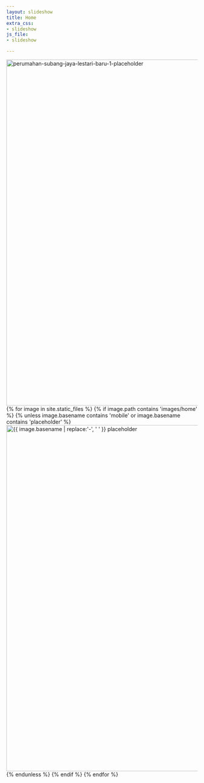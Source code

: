 ```yaml
---
layout: slideshow
title: Home
extra_css:
- slideshow
js_file:
- slideshow

---
```



<div class="slideshow-container">
			<span class="mySlides fade">
					<picture>
					<source media="(min-width: 1001px)" srcset="{{ site.base_url }}/assets/home/perumahan-subang-jaya-lestari-baru-1.jpg" alt="perumahan-subang-jaya-lestari-baru-1" class="slideshow-content" width="1920" height="911">
					<source media="(max-width: 1000px)" srcset="{{ site.base_url }}/assets/home/perumahan-subang-jaya-lestari-baru-1-mobile.jpg" alt="perumahan-subang-jaya-lestari-baru-1-mobile" class="slideshow-content">
					<img src="{{ site.base_url }}/assets/home/perumahan-subang-jaya-lestari-baru-1.jpg" alt="perumahan-subang-jaya-lestari-baru-1-placeholder" class="slideshow-content" width="1920" height="911" />
					</picture>
				</span>
		{% for image in site.static_files %}
			{% if image.path contains 'images/home' %}
				{% unless image.basename contains 'mobile' or image.basename contains 'placeholder' %}
				<span class="mySlides fade">
					<picture>
					<source media="(min-width: 1001px)" srcset="{{ site.base_url }}{{ image.path }}" alt="{{ image.basename | replace:'-', ' ' }}" class="slideshow-content" width="1920" height="911" style="display:none;">
					<source media="(max-width: 1000px)" srcset="{{ site.base_url }}{{ image.path | remove:'.jpg' }}-mobile.jpg" alt="{{ image.basename | replace:'-', ' ' }} mobile" class="slideshow-content" style="display:none;">
					<img src="{{ site.base_url }}{{ image.path | remove:'.jpg' }}.jpg" alt="{{ image.basename | replace:'-', ' ' }} placeholder" class="slideshow-content" width="1920" height="911" />
					</picture>
				</span>
				{% endunless %}
			{% endif %}
		{% endfor %}
</div>